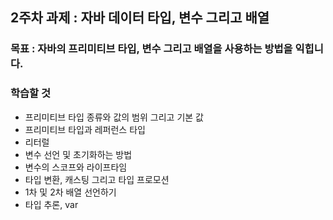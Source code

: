 ## 2주차 과제 : 자바 데이터 타입, 변수 그리고 배열   

### 목표 : 자바의 프리미티브 타입, 변수 그리고 배열을 사용하는 방법을 익힙니다.   

### 학습할 것    
* 프리미티브 타입 종류와 값의 범위 그리고 기본 값   
* 프리미티브 타입과 레퍼런스 타입   
* 리터럴   
* 변수 선언 및 초기화하는 방법   
* 변수의 스코프와 라이프타임   
* 타입 변환, 캐스팅 그리고 타입 프로모션   
* 1차 및 2차 배열 선언하기   
* 타입 추론, var   

